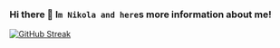 ### Hi there 👋 I`m Nikola and here`s more information about me!
[![GitHub Streak](https://streak-stats.demolab.com?user=NickolaM88&theme=neon-dark&border_radius=20)](https://git.io/streak-stats)
